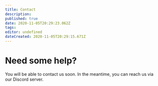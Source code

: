 ```yaml
---
title: Contact
description: 
published: true
date: 2020-11-05T20:29:23.062Z
tags: 
editor: undefined
dateCreated: 2020-11-05T20:29:15.671Z
---
```


# Need some help?
You will be able to contact us soon. In the meantime, you can reach us via our Discord server.